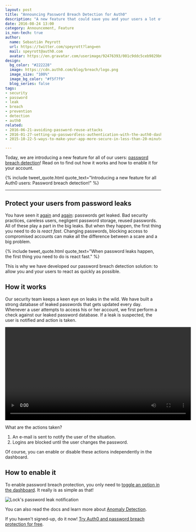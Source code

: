 ```yaml
---
layout: post
title: "Announcing Password Breach Detection for Auth0"
description: "A new feature that could save you and your users a lot of trouble!"
date: 2016-08-24 13:00
category: Announcement, Feature
is_non-tech: true
author:
  name: Sebastián Peyrott
  url: https://twitter.com/speyrott?lang=en
  mail: speyrott@auth0.com
  avatar: https://en.gravatar.com/userimage/92476393/001c9ddc5ceb9829b6aaf24f5d28502a.png?size=200
design:
  bg_color: "#222228"
  image: https://cdn.auth0.com/blog/breach/logo.png
  image_size: "100%"
  image_bg_color: "#f5f7f9"
  blog_series: false
tags:
- security
- password
- leak
- breach
- prevention
- detection
- auth0
related:
- 2016-06-21-avoiding-password-reuse-attacks
- 2016-01-27-setting-up-passwordless-authentication-with-the-auth0-dashboard
- 2015-10-22-5-ways-to-make-your-app-more-secure-in-less-than-20-minutes

---
```


Today, we are introducing a new feature for all of our users: [password breach detection](https://auth0.com/breached-passwords)! Read on to find out how it works and how to enable it for your account.

{% include tweet_quote.html quote_text="Introducing a new feature for all Auth0 users: Password breach detection!" %}

-----

## Protect your users from password leaks
You have seen it [again](https://techcrunch.com/2016/06/08/twitter-hack/) and [again](http://arstechnica.com/security/2014/10/7-million-dropbox-usernamepassword-pairs-apparently-leaked/): passwords get leaked. Bad security practices, careless users, negligent password storage, reused passwords. All of these play a part in the big leaks. But when they happen, the first thing you need to do is *react fast*. Changing passwords, blocking access to compromised accounts can make all the difference between a scare and a big problem.

{% include tweet_quote.html quote_text="When password leaks happen, the first thing you need to do is react fast." %}

This is why we have developed our password breach detection solution: to allow you and your users to react as quickly as possible.

## How it works
Our security team keeps a keen eye on leaks in the wild. We have built a strong database of leaked passwords that gets updated every day. Whenever a user attempts to access his or her account, we first perform a check against our leaked password database. If a leak is suspected, the user is notified and action is taken.

<video autoplay loop width="600">
  <source src="https://cdn.auth0.com/blog/breach/lock-2.m4v"/>
<img src="https://cdn.auth0.com/blog/breach/lock.gif"/>
</video>

What are the actions taken?

1. An e-mail is sent to notify the user of the situation.
2. Logins are blocked until the user changes the password.

Of course, you can enable or disable these actions independently in the dashboard.

## How to enable it
To enable password breach protection, you only need to [toggle an option in the dashboard](https://manage.auth0.com/#/anomaly). It really is as simple as that!

![Lock's password leak notification](https://cdn.auth0.com/blog/breach/enable-2.png)

You can also read the docs and learn more about [Anomaly Detection](https://auth0.com/docs/anomaly-detection).

If you haven't signed-up, do it now! <a href="https://auth0.com/signup" data-amp-replace="CLIENT_ID" data-amp-addparams="anonId=CLIENT_ID(cid-scope-cookie-fallback-name)">Try Auth0 and password breach protection for free</a>.
